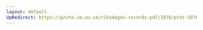 ```yaml
---
layout: default
UpRedirect: https://pruto.im.uu.se/riksdagen-records-pdf/1876/prot-1876--ak--042/prot-1876--ak--042_005.pdf
---
```

